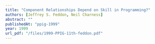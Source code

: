 ```yaml
---
title: "Component Relationships Depend on Skill in Programming?"
authors: [Jeffrey S. Feddon, Neil Charness]
abstract: ""
publishedAt: "ppig-1999"
year: 1999
url_pdf: "/files/1999-PPIG-11th-feddon.pdf"
---
```


